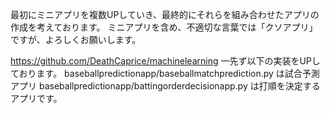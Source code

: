 最初にミニアプリを複数UPしていき、最終的にそれらを組み合わせたアプリの作成を考えております。
ミニアプリを含め、不適切な言葉では「クソアプリ」ですが、よろしくお願いします。

https://github.com/DeathCaprice/machinelearning
一先ず以下の実装をUPしております。
baseballpredictionapp/baseballmatchprediction.py は試合予測アプリ
baseballpredictionapp/battingorderdecisionapp.py は打順を決定するアプリです。
